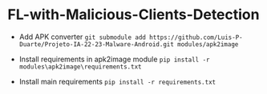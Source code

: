 # FL-with-Malicious-Clients-Detection

- Add APK converter
`git submodule add https://github.com/Luis-P-Duarte/Projeto-IA-22-23-Malware-Android.git modules/apk2image`

- Install requirements in apk2image module
`pip install -r modules\apk2image\requirements.txt`

- Install main requirements 
`pip install -r requirements.txt`